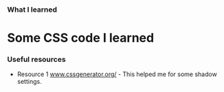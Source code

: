 ### What I learned

<h1> Some CSS code I learned </h1>
<style>
@media (min-width:500px) {
    .container {
        width: 400px;
    }
}

body {
    display: flex;
    flex-direction: column;
    align-items: center;
    justify-content: center;
    height: calc(100vh - 1px);
}
    
</style>

### Useful resources

- Resource 1 www.cssgenerator.org/ - This helped me for some shadow settings.
